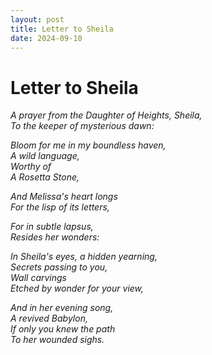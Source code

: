 ```yaml
---
layout: post
title: Letter to Sheila
date: 2024-09-10
---
```


# **Letter to Sheila**

*A prayer from the Daughter of Heights, Sheila,*  
*To the keeper of mysterious dawn:*  

*Bloom for me in my boundless haven,*  
*A wild language,*  
*Worthy of*  
*A Rosetta Stone,*  

*And Melissa's heart longs*  
*For the lisp of its letters,*  

*For in subtle lapsus,*  
*Resides her wonders:*  

*In Sheila's eyes, a hidden yearning,*  
*Secrets passing to you,*  
*Wall carvings*  
*Etched by wonder for your view,*  

*And in her evening song,*  
*A revived Babylon,*  
*If only you knew the path*  
*To her wounded sighs.*  
